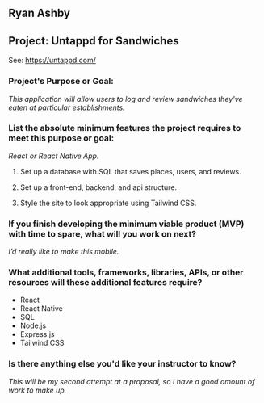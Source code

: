 ## Ryan Ashby

## Project: Untappd for Sandwiches  

See: https://untappd.com/

### Project's Purpose or Goal: 

_This application will allow users to log and review sandwiches they've eaten at particular establishments._ 

### List the absolute minimum features the project requires to meet this purpose or goal: 

_React or React Native App._ 

1) Set up a database with SQL that saves places, users, and reviews.

2) Set up a front-end, backend, and api structure. 

3) Style the site to look appropriate using Tailwind CSS. 

### If you finish developing the minimum viable product (MVP) with time to spare, what will you work on next?

_I’d really like to make this mobile._

### What additional tools, frameworks, libraries, APIs, or other resources will these additional features require?

- React
- React Native
- SQL
- Node.js
- Express.js
- Tailwind CSS

### Is there anything else you'd like your instructor to know?

_This will be my second attempt at a proposal, so I have a good amount of work to make up._
